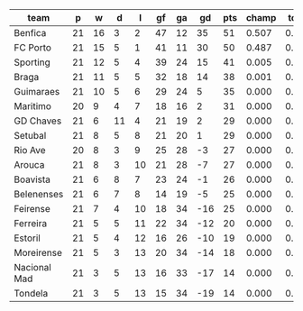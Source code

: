 |     team     | p  | w  | d  | l  | gf | ga | gd  | pts | champ | top2  | top3  | top4  |  5-7  | bot4  | bot3  | bot2  |
|--------------|----|----|----|----|----|----|-----|-----|-------|-------|-------|-------|-------|-------|-------|-------|
| Benfica      | 21 | 16 |  3 |  2 | 47 | 12 |  35 |  51 | 0.507 | 0.967 | 0.997 | 1.000 | 0.000 | 0.000 | 0.000 | 0.000|
| FC Porto     | 21 | 15 |  5 |  1 | 41 | 11 |  30 |  50 | 0.487 | 0.972 | 0.998 | 1.000 | 0.000 | 0.000 | 0.000 | 0.000|
| Sporting     | 21 | 12 |  5 |  4 | 39 | 24 |  15 |  41 | 0.005 | 0.047 | 0.625 | 0.882 | 0.115 | 0.000 | 0.000 | 0.000|
| Braga        | 21 | 11 |  5 |  5 | 32 | 18 |  14 |  38 | 0.001 | 0.013 | 0.283 | 0.693 | 0.293 | 0.000 | 0.000 | 0.000|
| Guimaraes    | 21 | 10 |  5 |  6 | 29 | 24 |   5 |  35 | 0.000 | 0.001 | 0.080 | 0.302 | 0.626 | 0.000 | 0.000 | 0.000|
| Maritimo     | 20 |  9 |  4 |  7 | 18 | 16 |   2 |  31 | 0.000 | 0.000 | 0.010 | 0.068 | 0.600 | 0.001 | 0.000 | 0.000|
| GD Chaves    | 21 |  6 | 11 |  4 | 21 | 19 |   2 |  29 | 0.000 | 0.000 | 0.002 | 0.014 | 0.325 | 0.007 | 0.002 | 0.000|
| Setubal      | 21 |  8 |  5 |  8 | 21 | 20 |   1 |  29 | 0.000 | 0.000 | 0.002 | 0.019 | 0.391 | 0.007 | 0.002 | 0.000|
| Rio Ave      | 20 |  8 |  3 |  9 | 25 | 28 |  -3 |  27 | 0.000 | 0.000 | 0.002 | 0.015 | 0.299 | 0.013 | 0.004 | 0.001|
| Arouca       | 21 |  8 |  3 | 10 | 21 | 28 |  -7 |  27 | 0.000 | 0.000 | 0.000 | 0.002 | 0.104 | 0.051 | 0.020 | 0.004|
| Boavista     | 21 |  6 |  8 |  7 | 23 | 24 |  -1 |  26 | 0.000 | 0.000 | 0.000 | 0.004 | 0.164 | 0.032 | 0.011 | 0.002|
| Belenenses   | 21 |  6 |  7 |  8 | 14 | 19 |  -5 |  25 | 0.000 | 0.000 | 0.000 | 0.001 | 0.057 | 0.087 | 0.032 | 0.007|
| Feirense     | 21 |  7 |  4 | 10 | 18 | 34 | -16 |  25 | 0.000 | 0.000 | 0.000 | 0.000 | 0.016 | 0.261 | 0.121 | 0.037|
| Ferreira     | 21 |  5 |  5 | 11 | 22 | 34 | -12 |  20 | 0.000 | 0.000 | 0.000 | 0.000 | 0.005 | 0.472 | 0.274 | 0.122|
| Estoril      | 21 |  5 |  4 | 12 | 16 | 26 | -10 |  19 | 0.000 | 0.000 | 0.000 | 0.000 | 0.004 | 0.490 | 0.296 | 0.130|
| Moreirense   | 21 |  5 |  3 | 13 | 20 | 34 | -14 |  18 | 0.000 | 0.000 | 0.000 | 0.000 | 0.002 | 0.713 | 0.529 | 0.281|
| Nacional Mad | 21 |  3 |  5 | 13 | 16 | 33 | -17 |  14 | 0.000 | 0.000 | 0.000 | 0.000 | 0.000 | 0.931 | 0.850 | 0.697|
| Tondela      | 21 |  3 |  5 | 13 | 15 | 34 | -19 |  14 | 0.000 | 0.000 | 0.000 | 0.000 | 0.000 | 0.935 | 0.861 | 0.719|
